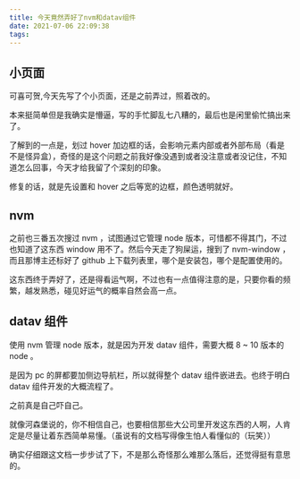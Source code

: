 ```yaml
---
title: 今天竟然弄好了nvm和datav组件
date: 2021-07-06 22:09:38
tags:
---
```


## 小页面
可喜可贺,今天先写了个小页面，还是之前弄过，照着改的。

本来挺简单但是我确实是懵逼，写的手忙脚乱七八糟的，最后也是闲里偷忙搞出来了。

了解到的一点是，划过 hover 加边框的话，会影响元素内部或者外部布局（看是不是怪异盒），奇怪的是这个问题之前我好像没遇到或者没注意或者没记住，不知道怎么回事，今天才给我留了个深刻的印象。

修复的话，就是先设置和 hover 之后等宽的边框，颜色透明就好。

## nvm

之前也三番五次搜过 nvm ，试图通过它管理 node 版本，可惜都不得其门，不过也知道了这东西 window 用不了。然后今天走了狗屎运，搜到了 nvm-window ，而且那博主还标好了 github 上下载列表里，哪个是安装包，哪个是配置使用的。

这东西终于弄好了，还是得看运气啊，不过也有一点值得注意的是，只要你看的频繁，越发熟悉，碰见好运气的概率自然会高一点。

## datav 组件

使用 nvm 管理 node 版本，就是因为开发 datav 组件，需要大概 8 ~ 10 版本的 node 。

是因为 pc 的屏都要加侧边导航栏，所以就得整个 datav 组件嵌进去。也终于明白 datav 组件开发的大概流程了。

之前真是自己吓自己。

就像河森堡说的，你不相信自己，也要相信那些大公司里开发这东西的人啊，人肯定是尽量让着东西简单易懂。（虽说有的文档写得像生怕人看懂似的（玩笑））

确实仔细跟这文档一步步试了下，不是那么奇怪那么难那么落后，还觉得挺有意思的。
